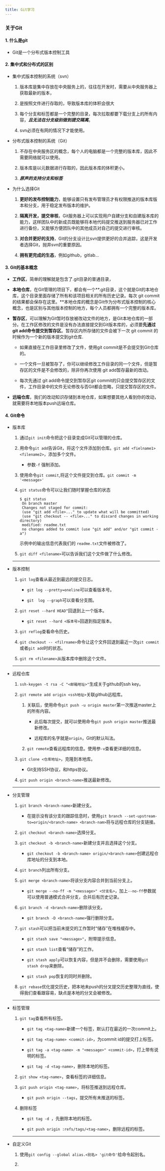 ```yaml
---
title: Git学习
---
```


### 关于Git

<!--more-->

#### 1. 什么是git

- Git是一个分布式版本控制工具

#### 2. 集中式和分布式的区别

- 集中式版本控制的系统（svn）
  
  1. 版本库是集中存放在中央服务上的，往往在开发时，需要从中央服务器上获取最新的版本，
  
  2. 是按照文件进行存取的，导致版本库的体积会很大
  
  3. 每个分支和标签都是一个完整的目录，每次拉取都要下载分支上的所有内容，***且无法在分支级别做到提交隔离***。
  
  4. svn必须在有网的情况下才能使用。

- 分布式版本控制的系统（Git）
  
  1. 不存在中央服务区的概念，每个人的电脑都是一个完整的版本库，因此不需要网络就可以使用。
  
  2. 版本库是以元数据进行存取的，因此版本库的体积更小。
  
  3. ***原声的支持分支和标签***

- 为什么选择Git
  
  1. **更好的发布控制能力**，能够设置只有发布管理员才有权限推送的版本库版本和分支，用于稳定发布版本的维护。
  
  2. **隔离开发，提交审核**，Git服务器上可以实现用户自建分支和自建版本库的能力，这样团队中的新成员既能够将本地代码提交推送到服务器已对工作进行备份，又能够方便团队中的其他成员对自己的提交进行审核。
  
  3. **对合并更好的支持**，Git的分支设计比svn提供更好的合并追踪，这是开发者选择Git，抛弃svn的重要原因。
  
  4. **拥有更完成的生态**，例如github，gitlab...

#### 3. Git的基本概念

- **工作区**，简单的理解就是包含了.git目录的普通目录，

- **本地仓库**，在Git管理的项目下，都会有一个**.git目录，这个就是Git的本地仓库，这个目录里面存储了所有和该项目相关的所有历史记录。每次 git commit 的结果都会保存在这里。**本地仓库的概念是Git作为分布式版本控制的核心概念，也是区别与其他版本控制的地方，每个人员都拥有一个完整的版本库。

- **暂存区**，可以理解为Git暂时存放被改动文件的地方，是Git本地仓库的一部分。在工作区修改的文件是没有办法直接提交到Git版本库的，必须要**先通过 git add命令提交到暂存区**。暂存区内所存储的文件会被下一次 git commit 的时候作为一个新的版本提交到git仓库.
  
  - 如果直接在工作目录里修改了文件，使用git commit是不会提交到Git仓库的。
  
  - 一个文件一旦被暂存了，你可以继续修改工作目录的同一个文件，但是暂存区的文件是不会修改的，除非你再次使用 git add暂存最新的改动。
  
  - 每次先通过 git add命令提交到暂存区git commit的只会提交暂存区的文件，工作目录中的文件无论修改与否Git都会忽略，只提交暂存区的文件。

- **远端仓库**，我们的改动知识存储到本地仓库，如果想要其他人看到你的改动，就需要将本地版本push远端仓库。

#### 4. Git命令

- 版本库 
  1. 通过`git init`命令把这个目录变成Git可以管理的仓库。
  
  2. 用命令`git add`告诉Git，将这个文件添加到仓库。`git add <fielname1> <filename2>`，添加多个文件。
     
     - 参数`-f` 强制添加。
  
  3. 使用命令`git commit`,将这个文件提交到仓库。`git commit -m '<message>'`
  
  4. `git status`命令可以让我们随时掌握仓库的状态
     
     ```git
     $ git status
      On branch master
      Changes not staged for commit:
      (use "git add <file>..." to update what will be committed)
      (use "git checkout -- <file>..." to discard changes in working directory)
      modified: readme.txt
      no changes added to commit (use "git add" and/or "git commit -a")
     ```
     
     示例中的输出信息代表我们的 `readme.txt`文件被修改了。
  
  5. `git diff <filename>`可以告诉我们这个文件做了什么修改。
  ---
  
- 版本控制
  1. `git log`查看从最近到最远的提交日志。
     
     - `git log --pretty=oneline`可以查看版本号。
     
     - `git  log --graph`可以查看分支图。
  
  2. `git reset --hard HEAD^`回退到上一个版本。
     
     - `git reset --hard <版本号>`回退到指定版本。
  
  3. `git reflog`查看命令历史。
  
  4. `git checkout -- <filrname>`命令让这个文件回退到最近一次`git commit`或者`git add`时的状态。
  
  5. `git rm <filename>`从版本库中删除这个文件。
  ---
  
- 远程仓库
  1. `ssh-keygen -t rsa -C "<邮箱地址>"`生成关于github的ssh key。
  
  2. `git remote add origin <ssh地址>`关联github远程库。
     
     1. 关联后，使用命令`git push -u origin master`第一次推送master上的所有内容。
        - 此后每次提交，就可以使用命令`git push origin master`推送最新修改。
        
        - 远程库的名字就是`origin`，Git的默认叫法。
     2. `git remote`查看远程库的信息。使用参`-v`查看更详细的信息。
  
  3. `git clone <仓库地址>`，克隆到本地库。
     
     - Git支持SSH协议，和https协议。
  
  4. `git push origin <branch-name>`推送最新修改。
  ---
  
- 分支管理
  1. `git branch <branch-name>`新建分支。
     
     - 在提示没有该分支的跟踪信息时，使用`git branch --set-upstream-to=origin/<branch-name> <branch-nam>`将与远程仓库的分支链接。
  
  2. `git checkout <branch-name>`选择分支。
  
  3. `git checkout -b <branch-name>`新建分支并且选择这个分支。
     
     - `git checkout -b <branch-name> origin/<branch-name>`创建远程仓库地址的分支到本地。
  
  4. `git branch`列出所有分支。
  
  5. `git merge <branch-name>`将该分支内容合并到当前分支上。
     
     - `git merge --no-ff -m "<message>" <分支名>`，加上`--no-ff`参数就可以使用普通模式合并分支，合并后有历史记录。
  
  6. `git branch -d <branch-name>`删除该分支。
     
     - `git branch -D <branch-name>`强行删除分支。
  
  7. `git stash`可以把当前未提交的工作暂时“储存”在堆栈缓存中。
     
     - `git stash save "<message>"`，附带提示信息。
     
     - `git stash list`查看“储存”的工作。
     
     - `git stash apply`可以恢复内容，但是并不会删除，需要使用`git stash drop`来删除。
     
     - `git stash pop`恢复的同时并删除。
  
  8. `git rebase`优化提交历史，把本地未push的分叉提交历史整理为直线，使得我们查看跟容易，缺点是本地的分叉会被修改。
  ---
  
- 标签管理
  1. `git tag`查看所有标签。
     
     - `git tag <tag-name>`新建一个标签，默认打在最近的一次commit上。
     
     - `git tag <tag-name> <commit-id>`，为commit id的提交打上标签。
     
     - `git tag -a <tag-name> -m "<message>" <commit-id>`，打上带有说明的标签。
     
     - `git tag -d <tag-name>`，删除本地的标签。
  
  2. `git show <tag-name>`，查看标签的详细信息。
  
  3. `git push origin <tag-name>`，将标签推送到远程仓库。
     
     - `git push origin --tags`，提交所有未推送的标签。
  
  4. 删除标签
     
     - `git tag -d `，先删除本地的标签。
     
     - `git push origin :refs/tags/<tag-name>`，删除远程的标签。
  ---
	 
- 自定义Git
  1. 使用`git config --global alias.<别名> 'git命令'`给命令起别名。
  
  2. 

